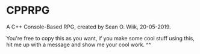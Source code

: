 # CPPRPG

A C++ Console-Based RPG, created by Sean O. Wiik, 20-05-2019.

You're free to copy this as you want, if you make some cool stuff using this, hit me up with a message and show me your cool work. ^^
